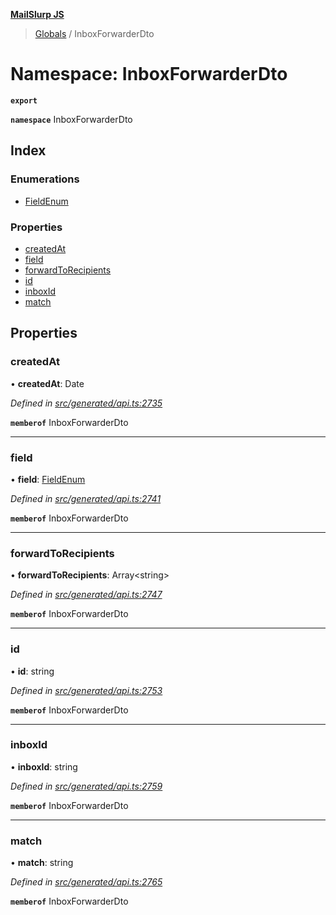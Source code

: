 **[MailSlurp JS](../README.md)**

> [Globals](../README.md) / InboxForwarderDto

# Namespace: InboxForwarderDto

**`export`** 

**`namespace`** InboxForwarderDto

## Index

### Enumerations

* [FieldEnum](../enums/inboxforwarderdto.fieldenum.md)

### Properties

* [createdAt](inboxforwarderdto.md#createdat)
* [field](inboxforwarderdto.md#field)
* [forwardToRecipients](inboxforwarderdto.md#forwardtorecipients)
* [id](inboxforwarderdto.md#id)
* [inboxId](inboxforwarderdto.md#inboxid)
* [match](inboxforwarderdto.md#match)

## Properties

### createdAt

•  **createdAt**: Date

*Defined in [src/generated/api.ts:2735](https://github.com/mailslurp/mailslurp-client/blob/c5e5f20/src/generated/api.ts#L2735)*

**`memberof`** InboxForwarderDto

___

### field

•  **field**: [FieldEnum](../enums/inboxforwarderdto.fieldenum.md)

*Defined in [src/generated/api.ts:2741](https://github.com/mailslurp/mailslurp-client/blob/c5e5f20/src/generated/api.ts#L2741)*

**`memberof`** InboxForwarderDto

___

### forwardToRecipients

•  **forwardToRecipients**: Array\<string>

*Defined in [src/generated/api.ts:2747](https://github.com/mailslurp/mailslurp-client/blob/c5e5f20/src/generated/api.ts#L2747)*

**`memberof`** InboxForwarderDto

___

### id

•  **id**: string

*Defined in [src/generated/api.ts:2753](https://github.com/mailslurp/mailslurp-client/blob/c5e5f20/src/generated/api.ts#L2753)*

**`memberof`** InboxForwarderDto

___

### inboxId

•  **inboxId**: string

*Defined in [src/generated/api.ts:2759](https://github.com/mailslurp/mailslurp-client/blob/c5e5f20/src/generated/api.ts#L2759)*

**`memberof`** InboxForwarderDto

___

### match

•  **match**: string

*Defined in [src/generated/api.ts:2765](https://github.com/mailslurp/mailslurp-client/blob/c5e5f20/src/generated/api.ts#L2765)*

**`memberof`** InboxForwarderDto
